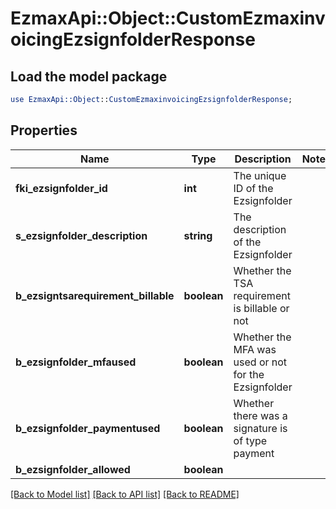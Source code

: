 # EzmaxApi::Object::CustomEzmaxinvoicingEzsignfolderResponse

## Load the model package
```perl
use EzmaxApi::Object::CustomEzmaxinvoicingEzsignfolderResponse;
```

## Properties
Name | Type | Description | Notes
------------ | ------------- | ------------- | -------------
**fki_ezsignfolder_id** | **int** | The unique ID of the Ezsignfolder | 
**s_ezsignfolder_description** | **string** | The description of the Ezsignfolder | 
**b_ezsigntsarequirement_billable** | **boolean** | Whether the TSA requirement is billable or not | 
**b_ezsignfolder_mfaused** | **boolean** | Whether the MFA was used or not for the Ezsignfolder | 
**b_ezsignfolder_paymentused** | **boolean** | Whether there was a signature is of type payment | 
**b_ezsignfolder_allowed** | **boolean** |  | 

[[Back to Model list]](../README.md#documentation-for-models) [[Back to API list]](../README.md#documentation-for-api-endpoints) [[Back to README]](../README.md)


